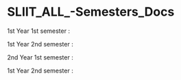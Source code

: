 # SLIIT_ALL_-Semesters_Docs


1st Year 1st semester : 



1st Year 2nd semester : 



2nd Year 1st semester : 



1st Year 2nd semester : 
